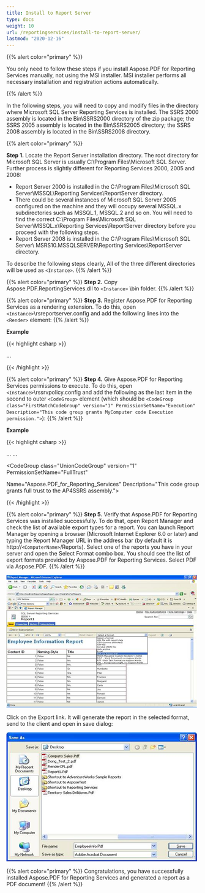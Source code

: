 ```yaml
---
title: Install to Report Server
type: docs
weight: 10
url: /reportingservices/install-to-report-server/
lastmod: "2020-12-16"
---
```


{{% alert color="primary" %}}

You only need to follow these steps if you install Aspose.PDF for Reporting Services manually, not using the MSI installer. MSI installer performs all necessary installation and registration actions automatically.

{{% /alert %}}

In the following steps, you will need to copy and modify files in the directory where Microsoft SQL Server Reporting Services is installed. The SSRS 2000 assembly is located in the Bin\SSRS2000 directory of the zip package; the SSRS 2005 assembly is located in the Bin\SSRS2005 directory; the SSRS 2008 assembly is located in the Bin\SSRS2008 directory. 

{{% alert color="primary" %}}

**Step 1.** Locate the Report Server installation directory. The root directory for Microsoft SQL Server is usually C:\Program Files\Microsoft SQL Server. Further process is slightly different for Reporting Services 2000, 2005 and 2008:

- Report Server 2000 is installed in the C:\Program Files\Microsoft SQL Server\MSSQL\Reporting Services\ReportServer directory.
- There could be several instances of Microsoft SQL Server 2005 configured on the machine and they will occupy several MSSQL.x subdirectories such as MSSQL.1, MSSQL.2 and so on. You will need to find the correct C:\Program Files\Microsoft SQL Server\MSSQL.x\Reporting Services\ReportServer directory before you proceed with the following steps.
- Report Server 2008 is installed in the C:\Program Files\Microsoft SQL Server\ MSRS10.MSSQLSERVER\Reporting Services\ReportServer directory.

To describe the following steps clearly, All of the three different directories will be used as ```<Instance>```.
{{% /alert %}}

{{% alert color="primary" %}}
**Step 2.** Copy Aspose.PDF.ReportingServices.dll to ```<Instance>``` \bin folder.
{{% /alert %}}

{{% alert color="primary" %}}
**Step 3.** Register Aspose.PDF for Reporting Services as a rendering extension. To do this, open ```<Instance>```\rsreportserver.config and add the following lines into the ```<Render>``` element:
{{% /alert %}}

**Example**

{{< highlight csharp >}}

 <Render>
...
<!--Start here.-->

<Extension Name="APPDF" Type="Aspose.PDF.ReportingServices.Renderer,Aspose.PDF.ReportingServices"/>

</Render>



{{< /highlight >}}

{{% alert color="primary" %}}
**Step 4.** Give Aspose.PDF for Reporting Services permissions to execute. To do this, open ```<Instance>```\rssrvpolicy.config and add the following as the last item in the second to outer ```<CodeGroup>``` element (which should be ```<CodeGroup class="FirstMatchCodeGroup" version="1" PermissionSetName="Execution" Description="This code group grants MyComputer code Execution permission.">```):
{{% /alert %}}

**Example**

{{< highlight csharp >}}

 <CodeGroup>
...

<CodeGroup>
...

<!--Start here.-->

<CodeGroup class="UnionCodeGroup" version="1" PermissionSetName="FullTrust"

Name="Aspose.PDF_for_Reporting_Services" Description="This code group grants full trust to the AP4SSRS assembly.">

<IMembershipCondition class="StrongNameMembershipCondition" version="1" PublicKeyBlob="00240000048000009400000006020000002400005253413100040000010001000734cc24bfcebd7aa8c6e2bf8af5c2b95c7a7e6092abb60d68a7d9efde285cf7dce7f354b44cf3064e8ad85bddfe405ad1e51855d9a1367c15cb34529988feeee0c3279caecdb6dfd7f94c5364d2bd282c4f93493d56d33df36f97da8fd71bb7dc4b0e7f1428b926291cdea7cec1085aa9cc0f6771e4fc2f5772603eee3afaaa" />

</CodeGroup>

<!--End here. -->

</CodeGroup>

</CodeGroup>



{{< /highlight >}}

{{% alert color="primary" %}}
**Step 5.** Verify that Aspose.PDF for Reporting Services was installed successfully. To do that, open Report Manager and check the list of available export types for a report. You can launch Report Manager by opening a browser (Microsoft Internet Explorer 6.0 or later) and typing the Report Manager URL in the address bar (by default it is http://```<ComputerName>```/Reports). Select one of the reports you have in your server and open the Select Format combo box. You should see the list of export formats provided by Aspose.PDF for Reporting Services. Select PDF via Aspose.PDF.
{{% /alert %}}

![todo:image_alt_text](install-to-report-server_1.png)

Click on the Export link. It will generate the report in the selected format, send to the client and open in save dialog:

![todo:image_alt_text](install-to-report-server_2.png)

{{% alert color="primary" %}}
Congratulations, you have successfully installed Aspose.PDF for Reporting Services and generated a report as a PDF document!
{{% /alert %}}

